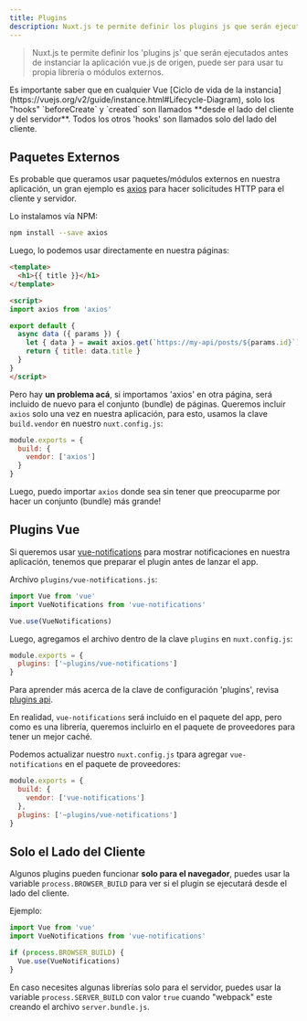 ```yaml
---
title: Plugins
description: Nuxt.js te permite definir los plugins js que serán ejecutados antes de instanciar la aplicación vue.js de origen, puede ser para usar tu propia librería o módulos externos.
---
```


> Nuxt.js te permite definir los 'plugins js' que serán ejecutados antes de instanciar la aplicación vue.js de origen, puede ser para usar tu propia librería o módulos externos.

<div class="Alert">Es importante saber que en cualquier Vue [Ciclo de vida de la instancia](https://vuejs.org/v2/guide/instance.html#Lifecycle-Diagram), solo los "hooks" `beforeCreate` y `created` son llamados **desde el lado del cliente y del servidor**. Todos los otros 'hooks' son llamados solo del lado del cliente.</div>

## Paquetes Externos

Es probable que queramos usar paquetes/módulos externos en nuestra aplicación, un gran ejemplo es [axios](https://github.com/mzabriskie/axios) para hacer solicitudes HTTP para el cliente y servidor.

Lo instalamos vía NPM:

```bash
npm install --save axios
```

Luego, lo podemos usar directamente en nuestra páginas:

```html
<template>
  <h1>{{ title }}</h1>
</template>

<script>
import axios from 'axios'

export default {
  async data ({ params }) {
    let { data } = await axios.get(`https://my-api/posts/${params.id}`)
    return { title: data.title }
  }
}
</script>
```

Pero hay **un problema acá**, si importamos 'axios' en otra página, será incluido de nuevo para el conjunto (bundle) de páginas. Queremos incluir `axios` solo una vez en nuestra aplicación, para esto, usamos la clave `build.vendor` en nuestro `nuxt.config.js`:

```js
module.exports = {
  build: {
    vendor: ['axios']
  }
}
```

Luego, puedo importar `axios` donde sea sin tener que preocuparme por hacer un conjunto (bundle) más grande!

## Plugins Vue

Si queremos usar [vue-notifications](https://github.com/se-panfilov/vue-notifications) para mostrar notificaciones en nuestra aplicación, tenemos que preparar el plugin antes de lanzar el app.

Archivo `plugins/vue-notifications.js`:
```js
import Vue from 'vue'
import VueNotifications from 'vue-notifications'

Vue.use(VueNotifications)
```

Luego, agregamos el archivo dentro de la clave `plugins` en `nuxt.config.js`:
```js
module.exports = {
  plugins: ['~plugins/vue-notifications']
}
```

Para aprender más acerca de la clave de configuración 'plugins', revisa [plugins api](/api/configuration-plugins).

En realidad, `vue-notifications` será incluido en el paquete del app, pero como es una librería, queremos incluirlo en el paquete de proveedores para tener un mejor caché. 

Podemos actualizar nuestro `nuxt.config.js` tpara agregar `vue-notifications` en el paquete de proveedores:
```js
module.exports = {
  build: {
    vendor: ['vue-notifications']
  },
  plugins: ['~plugins/vue-notifications']
}
```

## Solo el Lado del Cliente

Algunos plugins pueden funcionar **solo para el navegador**, puedes usar la variable `process.BROWSER_BUILD` para ver si el plugin se ejecutará desde el lado del cliente.

Ejemplo:
```js
import Vue from 'vue'
import VueNotifications from 'vue-notifications'

if (process.BROWSER_BUILD) {
  Vue.use(VueNotifications)
}
```

En caso necesites algunas librerías solo para el servidor, puedes usar la variable `process.SERVER_BUILD` con valor `true` cuando "webpack" este creando el archivo `server.bundle.js`.
